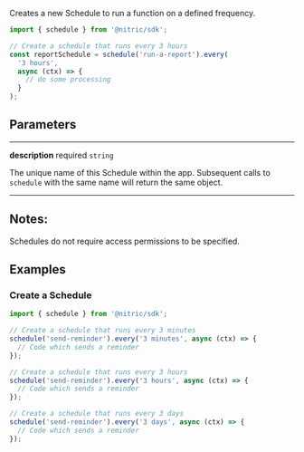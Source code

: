 Creates a new Schedule to run a function on a defined frequency.

```javascript
import { schedule } from '@nitric/sdk';

// Create a schedule that runs every 3 hours
const reportSchedule = schedule('run-a-report').every(
  '3 hours',
  async (ctx) => {
    // do some processing
  }
);
```

## Parameters

---

**description** required `string`

The unique name of this Schedule within the app. Subsequent calls to `schedule` with the same name will return the same object.

---

## Notes:

Schedules do not require access permissions to be specified.

## Examples

### Create a Schedule

```javascript
import { schedule } from '@nitric/sdk';

// Create a schedule that runs every 3 minutes
schedule('send-reminder').every('3 minutes', async (ctx) => {
  // Code which sends a reminder
});

// Create a schedule that runs every 3 hours
schedule('send-reminder').every('3 hours', async (ctx) => {
  // Code which sends a reminder
});

// Create a schedule that runs every 3 days
schedule('send-reminder').every('3 days', async (ctx) => {
  // Code which sends a reminder
});
```
